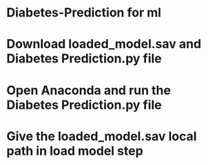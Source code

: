 # Diabetes-Prediction for ml
# Download loaded_model.sav and Diabetes Prediction.py file
# Open Anaconda and run the Diabetes Prediction.py file
# Give the loaded_model.sav local path in load model step
